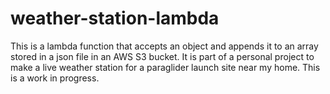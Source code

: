 # weather-station-lambda

This is a lambda function that accepts an object and appends it to an array stored in a json file in an AWS S3 bucket. It is part of a personal project to make a live weather station for a paraglider launch site near my home. This is a work in progress.
